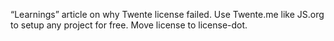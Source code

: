 “Learnings” article on why Twente license failed. Use Twente.me like JS.org to setup any project for free. Move license to license-dot.